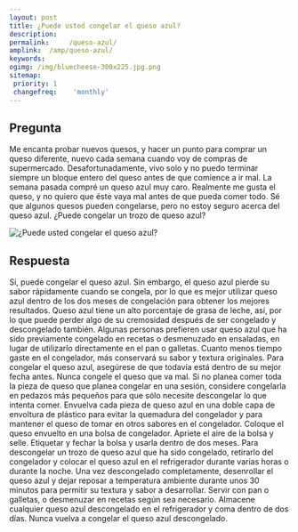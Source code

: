 ```yaml
---
layout: post
title: ¿Puede usted congelar el queso azul?  
description: 
permalink:     /queso-azul/
amplink:  /amp/queso-azul/
keywords: 
ogimg: /img/bluecheese-300x225.jpg.png
sitemap:
 priority: 1
 changefreq:    'monthly'
---
```




## Pregunta

Me encanta probar nuevos quesos, y hacer un punto para comprar un queso diferente, nuevo cada semana cuando voy de compras de supermercado. Desafortunadamente, vivo solo y no puedo terminar siempre un bloque entero del queso antes de que comience a ir mal. La semana pasada compré un queso azul muy caro. Realmente me gusta el queso, y no quiero que éste vaya mal antes de que pueda comer todo. Sé que algunos quesos pueden congelarse, pero no estoy seguro acerca del queso azul. ¿Puede congelar un trozo de queso azul?


![¿Puede usted congelar el queso azul?](https://sepuedecongelar.com/img/bluecheese-300x225.jpg "¿Puede usted congelar el queso azul?" )


## Respuesta

Sí, puede congelar el queso azul. Sin embargo, el queso azul pierde su sabor rápidamente cuando se congela, por lo que es mejor utilizar queso azul dentro de los dos meses de congelación para obtener los mejores resultados. Queso azul tiene un alto porcentaje de grasa de leche, así, por lo que puede perder algo de su cremosidad después de ser congelado y descongelado también. Algunas personas prefieren usar queso azul que ha sido previamente congelado en recetas o desmenuzado en ensaladas, en lugar de utilizarlo directamente en el pan o galletas. Cuanto menos tiempo gaste en el congelador, más conservará su sabor y textura originales.
Para congelar el queso azul, asegúrese de que todavía está dentro de su mejor fecha antes. Nunca congele el queso que va mal. Si no planea comer toda la pieza de queso que planea congelar en una sesión, considere congelarla en pedazos más pequeños para que sólo necesite descongelar lo que intenta comer. Envuelva cada pieza de queso azul en una doble capa de envoltura de plástico para evitar la quemadura del congelador y para mantener el queso de tomar en otros sabores en el congelador. Coloque el queso envuelto en una bolsa de congelador. Apriete el aire de la bolsa y selle. Etiquetar y fechar la bolsa y usarla dentro de dos meses.
Para descongelar un trozo de queso azul que ha sido congelado, retirarlo del congelador y colocar el queso azul en el refrigerador durante varias horas o durante la noche. Una vez descongelado completamente, desenrollar el queso azul y dejar reposar a temperatura ambiente durante unos 30 minutos para permitir su textura y sabor a desarrollar. Servir con pan o galletas, o desmenuzar en recetas según sea necesario. Almacene cualquier queso azul descongelado en el refrigerador y coma dentro de dos días. Nunca vuelva a congelar el queso azul descongelado.